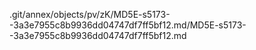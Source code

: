 .git/annex/objects/pv/zK/MD5E-s5173--3a3e7955c8b9936dd04747df7ff5bf12.md/MD5E-s5173--3a3e7955c8b9936dd04747df7ff5bf12.md